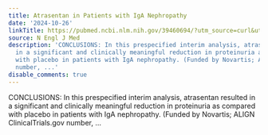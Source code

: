 ```yaml
---
title: Atrasentan in Patients with IgA Nephropathy
date: '2024-10-26'
linkTitle: https://pubmed.ncbi.nlm.nih.gov/39460694/?utm_source=curl&utm_medium=rss&utm_campaign=pubmed-2&utm_content=1LIK-026Y9bjRE4xDQ231BSa89BnY4O2Rfi-9WXQd8C31C6cqE&fc=20211015124055&ff=20241027204038&v=2.18.0.post9+e462414
source: N Engl J Med
description: 'CONCLUSIONS: In this prespecified interim analysis, atrasentan resulted
  in a significant and clinically meaningful reduction in proteinuria as compared
  with placebo in patients with IgA nephropathy. (Funded by Novartis; ALIGN ClinicalTrials.gov
  number, ...'
disable_comments: true
---
```

CONCLUSIONS: In this prespecified interim analysis, atrasentan resulted in a significant and clinically meaningful reduction in proteinuria as compared with placebo in patients with IgA nephropathy. (Funded by Novartis; ALIGN ClinicalTrials.gov number, ...